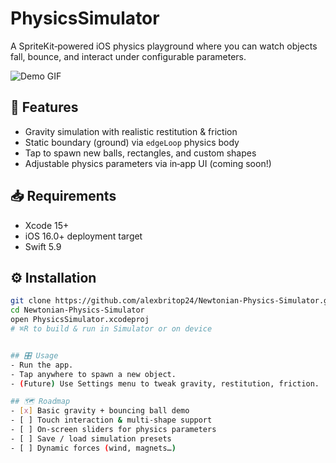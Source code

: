 # PhysicsSimulator

A SpriteKit‑powered iOS physics playground where you can watch objects fall, bounce, and interact under configurable parameters.

![Demo GIF](assets/demo.gif)

## 🚀 Features
- Gravity simulation with realistic restitution & friction  
- Static boundary (ground) via `edgeLoop` physics body  
- Tap to spawn new balls, rectangles, and custom shapes  
- Adjustable physics parameters via in‑app UI (coming soon!)

## 📥 Requirements
- Xcode 15+  
- iOS 16.0+ deployment target  
- Swift 5.9  

## ⚙️ Installation
```bash
git clone https://github.com/alexbritop24/Newtonian-Physics-Simulator.git
cd Newtonian-Physics-Simulator
open PhysicsSimulator.xcodeproj
# ⌘R to build & run in Simulator or on device


## 🎛️ Usage
- Run the app.  
- Tap anywhere to spawn a new object.  
- (Future) Use Settings menu to tweak gravity, restitution, friction.

## 🗺️ Roadmap
- [x] Basic gravity + bouncing ball demo  
- [ ] Touch interaction & multi‑shape support  
- [ ] On‑screen sliders for physics parameters  
- [ ] Save / load simulation presets  
- [ ] Dynamic forces (wind, magnets…)



